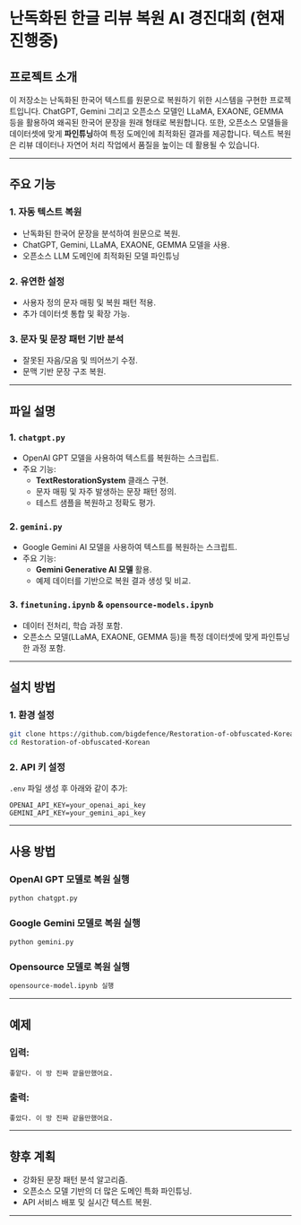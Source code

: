 # 난독화된 한글 리뷰 복원 AI 경진대회 (현재 진행중)

## 프로젝트 소개
이 저장소는 난독화된 한국어 텍스트를 원문으로 복원하기 위한 시스템을 구현한 프로젝트입니다. ChatGPT, Gemini 그리고 오픈소스 모델인 LLaMA, EXAONE, GEMMA 등을 활용하여 왜곡된 한국어 문장을 원래 형태로 복원합니다. 또한, 오픈소스 모델들을 데이터셋에 맞게 **파인튜닝**하여 특정 도메인에 최적화된 결과를 제공합니다. 텍스트 복원은 리뷰 데이터나 자연어 처리 작업에서 품질을 높이는 데 활용될 수 있습니다.

---

## 주요 기능

### 1. **자동 텍스트 복원**
- 난독화된 한국어 문장을 분석하여 원문으로 복원.
- ChatGPT, Gemini, LLaMA, EXAONE, GEMMA 모델을 사용.
- 오픈소스 LLM 도메인에 최적화된 모델 파인튜닝
### 2. **유연한 설정**
- 사용자 정의 문자 매핑 및 복원 패턴 적용.
- 추가 데이터셋 통합 및 확장 가능.

### 3. **문자 및 문장 패턴 기반 분석**
- 잘못된 자음/모음 및 띄어쓰기 수정.
- 문맥 기반 문장 구조 복원.

---

## 파일 설명

### 1. `chatgpt.py`
- OpenAI GPT 모델을 사용하여 텍스트를 복원하는 스크립트.
- 주요 기능:
  - **TextRestorationSystem** 클래스 구현.
  - 문자 매핑 및 자주 발생하는 문장 패턴 정의.
  - 테스트 샘플을 복원하고 정확도 평가.

### 2. `gemini.py`
- Google Gemini AI 모델을 사용하여 텍스트를 복원하는 스크립트.
- 주요 기능:
  - **Gemini Generative AI 모델** 활용.
  - 예제 데이터를 기반으로 복원 결과 생성 및 비교.

### 3. `finetuning.ipynb` & `opensource-models.ipynb`
- 데이터 전처리, 학습 과정 포함.
- 오픈소스 모델(LLaMA, EXAONE, GEMMA 등)을 특정 데이터셋에 맞게 파인튜닝한 과정 포함.

---

## 설치 방법

### 1. 환경 설정
```bash
git clone https://github.com/bigdefence/Restoration-of-obfuscated-Korean.git
cd Restoration-of-obfuscated-Korean
```

### 2. API 키 설정
`.env` 파일 생성 후 아래와 같이 추가:
```
OPENAI_API_KEY=your_openai_api_key
GEMINI_API_KEY=your_gemini_api_key
```

---

## 사용 방법

### OpenAI GPT 모델로 복원 실행
```bash
python chatgpt.py
```

### Google Gemini 모델로 복원 실행
```bash
python gemini.py
```
### Opensource 모델로 복원 실행
```bash
opensource-model.ipynb 실행
```
---

## 예제

### 입력:
```
좋앝다. 이 방 진짜 깥을만했어요.
```

### 출력:
```
좋았다. 이 방 진짜 같을만했어요.
```

---

## 향후 계획
- 강화된 문장 패턴 분석 알고리즘.
- 오픈소스 모델 기반의 더 많은 도메인 특화 파인튜닝.
- API 서비스 배포 및 실시간 텍스트 복원.

---


